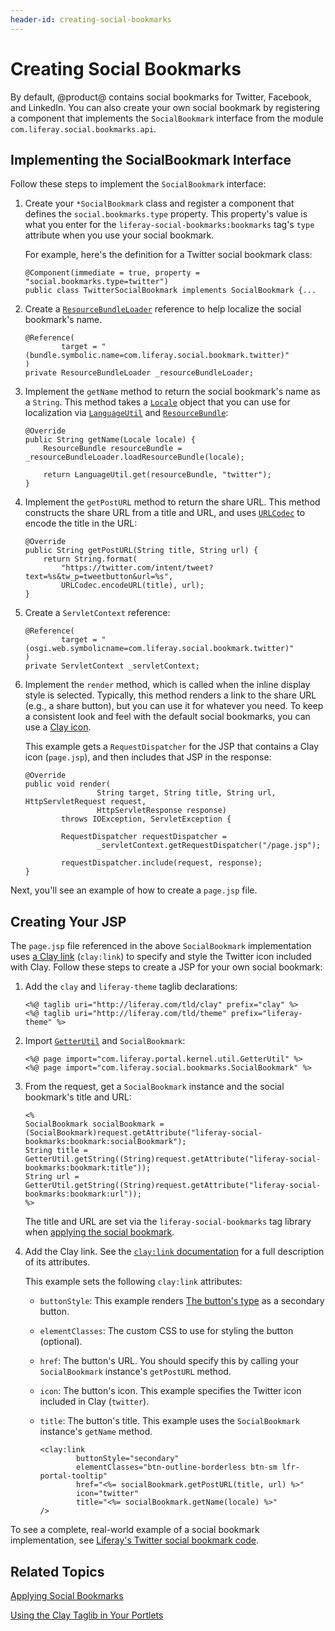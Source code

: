 ```yaml
---
header-id: creating-social-bookmarks
---
```


# Creating Social Bookmarks

By default, @product@ contains social bookmarks for Twitter, Facebook, and 
LinkedIn. You can also create your own social bookmark by registering a
component that implements the `SocialBookmark` interface from the module
`com.liferay.social.bookmarks.api`. 

## Implementing the SocialBookmark Interface

Follow these steps to implement the `SocialBookmark` interface: 

1.  Create your `*SocialBookmark` class and register a component that defines 
    the `social.bookmarks.type` property. This property's value is what you 
    enter for the `liferay-social-bookmarks:bookmarks` tag's `type` attribute 
    when you use your social bookmark. 

    For example, here's the definition for a Twitter social bookmark class: 

        @Component(immediate = true, property = "social.bookmarks.type=twitter")
        public class TwitterSocialBookmark implements SocialBookmark {...

2.  Create a 
    [`ResourceBundleLoader`](@platform-ref@/7.2-latest/javadocs/portal-kernel/com/liferay/portal/kernel/util/ResourceBundleLoader.html) 
    reference to help localize the social bookmark's name. 

        @Reference(
                target = "(bundle.symbolic.name=com.liferay.social.bookmark.twitter)"
        )
        private ResourceBundleLoader _resourceBundleLoader;

3.  Implement the `getName` method to return the social bookmark's name as a 
    `String`. This method takes a 
    [`Locale`](https://docs.oracle.com/javase/8/docs/api/java/util/Locale.html) 
    object that you can use for localization via 
    [`LanguageUtil`](@platform-ref@/7.2-latest/javadocs/portal-kernel/com/liferay/portal/kernel/language/LanguageUtil.html) 
    and 
    [`ResourceBundle`](https://docs.oracle.com/javase/8/docs/api/java/util/ResourceBundle.html): 

        @Override
        public String getName(Locale locale) {
            ResourceBundle resourceBundle = _resourceBundleLoader.loadResourceBundle(locale);

            return LanguageUtil.get(resourceBundle, "twitter");
        }

4.  Implement the `getPostURL` method to return the share URL. This method 
    constructs the share URL from a title and URL, and uses 
    [`URLCodec`](@platform-ref@/7.2-latest/javadocs/portal-kernel/com/liferay/portal/kernel/util/URLCodec.html) 
    to encode the title in the URL: 

        @Override
        public String getPostURL(String title, String url) {
            return String.format(
                "https://twitter.com/intent/tweet?text=%s&tw_p=tweetbutton&url=%s", 
                URLCodec.encodeURL(title), url);
        }

5.  Create a `ServletContext` reference: 

        @Reference(
                target = "(osgi.web.symbolicname=com.liferay.social.bookmark.twitter)"
        )
        private ServletContext _servletContext;

6.  Implement the `render` method, which is called when the inline
    display style is selected. Typically, this method renders a link to the
    share URL (e.g., a share button), but you can use it for whatever you need. 
    To keep a consistent look and feel with the default social bookmarks, you
    can use a 
    [Clay icon](/develop/tutorials/-/knowledge_base/7-2/clay-icons). 

    This example gets a `RequestDispatcher` for the JSP that contains a Clay 
    icon (`page.jsp`), and then includes that JSP in the response: 

        @Override
        public void render(
                        String target, String title, String url, HttpServletRequest request,
                        HttpServletResponse response)
                throws IOException, ServletException {

                RequestDispatcher requestDispatcher =
                        _servletContext.getRequestDispatcher("/page.jsp");

                requestDispatcher.include(request, response);
        }

Next, you'll see an example of how to create a `page.jsp` file.

## Creating Your JSP

The `page.jsp` file referenced in the above `SocialBookmark` implementation uses 
[a Clay link](/develop/tutorials/-/knowledge_base/7-2/clay-labels-and-links) 
(`clay:link`) to specify and style the Twitter icon included with Clay. Follow 
these steps to create a JSP for your own social bookmark: 

1.  Add the `clay` and `liferay-theme` taglib declarations: 

        <%@ taglib uri="http://liferay.com/tld/clay" prefix="clay" %>
        <%@ taglib uri="http://liferay.com/tld/theme" prefix="liferay-theme" %>

2.  Import 
    [`GetterUtil`](@platform-ref@/7.2-latest/javadocs/portal-kernel/com/liferay/portal/kernel/util/GetterUtil.html) 
    and `SocialBookmark`: 

        <%@ page import="com.liferay.portal.kernel.util.GetterUtil" %>
        <%@ page import="com.liferay.social.bookmarks.SocialBookmark" %>

3.  From the request, get a `SocialBookmark` instance and the social bookmark's 
    title and URL: 

        <%
        SocialBookmark socialBookmark = (SocialBookmark)request.getAttribute("liferay-social-bookmarks:bookmark:socialBookmark");
        String title = GetterUtil.getString((String)request.getAttribute("liferay-social-bookmarks:bookmark:title"));
        String url = GetterUtil.getString((String)request.getAttribute("liferay-social-bookmarks:bookmark:url"));
        %>

    The title and URL are set via the `liferay-social-bookmarks` tag library 
    when 
    [applying the social bookmark](/develop/tutorials/-/knowledge_base/7-2/applying-social-bookmarks). 

4.  Add the Clay link. See the 
    [`clay:link` documentation](https://clayui.com/docs/components/link.html) 
    for a full description of its attributes. 

    This example sets the following `clay:link` attributes: 

    -   `buttonStyle`: This example renders 
        [The button's type](/develop/tutorials/-/knowledge_base/7-1/clay-buttons#types)
        as a secondary button.
    -   `elementClasses`: The custom CSS to use for styling the button (optional).
    -   `href`: The button's URL. You should specify this by calling your 
        `SocialBookmark` instance's `getPostURL` method. 
    -   `icon`: The button's icon. This example specifies the Twitter icon 
        included in Clay (`twitter`). 
    -   `title`: The button's title. This example uses the `SocialBookmark` 
        instance's `getName` method. 

            <clay:link
                    buttonStyle="secondary"
                    elementClasses="btn-outline-borderless btn-sm lfr-portal-tooltip"
                    href="<%= socialBookmark.getPostURL(title, url) %>"
                    icon="twitter"
                    title="<%= socialBookmark.getName(locale) %>"
            />

To see a complete, real-world example of a social bookmark implementation, see 
[Liferay's Twitter social bookmark code](https://github.com/liferay/liferay-portal/tree/7.1.x/modules/apps/social/social-bookmark-twitter). 

## Related Topics

[Applying Social Bookmarks](/develop/tutorials/-/knowledge_base/7-2/applying-social-bookmarks)

[Using the Clay Taglib in Your Portlets](/develop/tutorials/-/knowledge_base/7-2/using-the-clay-taglib-in-your-portlets)
